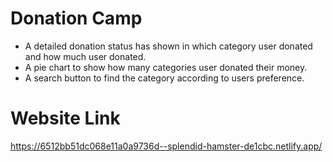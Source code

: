 # Donation Camp
- A detailed donation status has shown in which category user donated and how much user donated.
- A pie chart to show how many categories user donated their money.
- A search button to find the category according to users preference.

# Website Link
https://6512bb51dc068e11a0a9736d--splendid-hamster-de1cbc.netlify.app/
